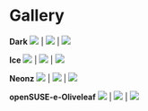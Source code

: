 Gallery
====================

**Dark**
![](Dark-Plain.jpg)  |  ![](Dark-Apps.jpg)  |  ![](Dark-Terminology.jpg)

**Ice**
![](Ice-Plain.jpg)  |  ![](Ice-Apps.jpg)  |  ![](Ice-Terminology.jpg)

**Neonz**
![](Neonz-Plain.jpg)  |  ![](Neonz-Apps.jpg)  |  ![](Neonz-Terminology.jpg)

**openSUSE-e-Oliveleaf**
![](Oliveleaf-Plain.jpg)  |  ![](Oliveleaf-Apps.jpg)  |  ![](Oliveleaf-Terminology.jpg)

